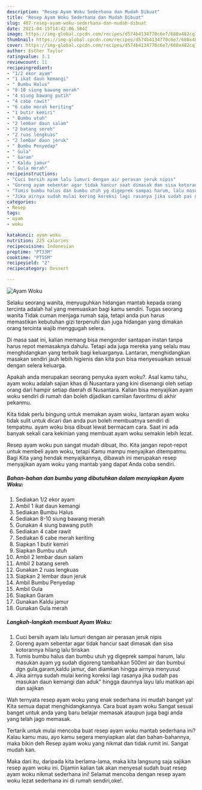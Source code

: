 ```yaml
---
description: "Resep Ayam Woku Sederhana dan Mudah Dibuat"
title: "Resep Ayam Woku Sederhana dan Mudah Dibuat"
slug: 407-resep-ayam-woku-sederhana-dan-mudah-dibuat
date: 2021-04-15T14:42:06.584Z
image: https://img-global.cpcdn.com/recipes/d574b4134770c6e7/680x482cq70/ayam-woku-foto-resep-utama.jpg
thumbnail: https://img-global.cpcdn.com/recipes/d574b4134770c6e7/680x482cq70/ayam-woku-foto-resep-utama.jpg
cover: https://img-global.cpcdn.com/recipes/d574b4134770c6e7/680x482cq70/ayam-woku-foto-resep-utama.jpg
author: Esther Taylor
ratingvalue: 3.1
reviewcount: 11
recipeingredient:
- "1/2 ekor ayam"
- "1 ikat daun kemangi"
- " Bumbu Halus"
- "8-10 siung bawang merah"
- "4 siung bawang putih"
- "4 cabe rawit"
- "6 cabe merah keriting"
- "1 butir kemiri"
- " Bumbu utuh"
- "2 lembar daun salam"
- "2 batang sereh"
- "2 ruas lengkuas"
- "2 lembar daun jeruk"
- " Bumbu Penyedap"
- " Gula"
- " Garam"
- " Kaldu jamur"
- " Gula merah"
recipeinstructions:
- "Cuci bersih ayam lalu lumuri dengan air perasan jeruk nipis"
- "Goreng ayam sebentar agar tidak hancur saat dimasak dan sisa kotorannya hilang lalu tiriskan"
- "Tumis bumbu halus dan bumbu utuh yg digeprek sampai harum, lalu masukan ayam yg sudah digoreng tambahkan 500ml air dan bumbui dgn gula,garam,kaldu jamur, dan diamkan hingga airnya menyusut"
- "Jika airnya sudah mulai kering koreksi lagi rasanya jika sudah pas masukan daun kemangi dan aduk&#34; hingga daunnya layu lalu matikan api dan sajikan"
categories:
- Resep
tags:
- ayam
- woku

katakunci: ayam woku 
nutrition: 225 calories
recipecuisine: Indonesian
preptime: "PT33M"
cooktime: "PT55M"
recipeyield: "2"
recipecategory: Dessert

---
```



![Ayam Woku](https://img-global.cpcdn.com/recipes/d574b4134770c6e7/680x482cq70/ayam-woku-foto-resep-utama.jpg)

Selaku seorang wanita, menyuguhkan hidangan mantab kepada orang tercinta adalah hal yang memuaskan bagi kamu sendiri. Tugas seorang  wanita Tidak cuman menjaga rumah saja, tetapi anda pun harus memastikan kebutuhan gizi terpenuhi dan juga hidangan yang dimakan orang tercinta wajib menggugah selera.

Di masa  saat ini, kalian memang bisa mengorder santapan instan tanpa harus repot memasaknya dahulu. Tetapi ada juga mereka yang selalu mau menghidangkan yang terbaik bagi keluarganya. Lantaran, menghidangkan masakan sendiri jauh lebih higienis dan kita pun bisa menyesuaikan sesuai dengan selera keluarga. 



Apakah anda merupakan seorang penyuka ayam woku?. Asal kamu tahu, ayam woku adalah sajian khas di Nusantara yang kini disenangi oleh setiap orang dari hampir setiap daerah di Nusantara. Kalian bisa menyajikan ayam woku sendiri di rumah dan boleh dijadikan camilan favoritmu di akhir pekanmu.

Kita tidak perlu bingung untuk memakan ayam woku, lantaran ayam woku tidak sulit untuk dicari dan anda pun boleh membuatnya sendiri di tempatmu. ayam woku bisa dibuat lewat bermacam cara. Saat ini ada banyak sekali cara kekinian yang membuat ayam woku semakin lebih lezat.

Resep ayam woku pun sangat mudah dibuat, lho. Kita jangan repot-repot untuk membeli ayam woku, tetapi Kamu mampu menyajikan ditempatmu. Bagi Kita yang hendak menyajikannya, dibawah ini merupakan resep menyajikan ayam woku yang mantab yang dapat Anda coba sendiri.

<!--inarticleads1-->

##### Bahan-bahan dan bumbu yang dibutuhkan dalam menyiapkan Ayam Woku:

1. Sediakan 1/2 ekor ayam
1. Ambil 1 ikat daun kemangi
1. Sediakan  Bumbu Halus
1. Sediakan 8-10 siung bawang merah
1. Gunakan 4 siung bawang putih
1. Sediakan 4 cabe rawit
1. Sediakan 6 cabe merah keriting
1. Siapkan 1 butir kemiri
1. Siapkan  Bumbu utuh
1. Ambil 2 lembar daun salam
1. Ambil 2 batang sereh
1. Gunakan 2 ruas lengkuas
1. Siapkan 2 lembar daun jeruk
1. Ambil  Bumbu Penyedap
1. Ambil  Gula
1. Siapkan  Garam
1. Gunakan  Kaldu jamur
1. Gunakan  Gula merah




<!--inarticleads2-->

##### Langkah-langkah membuat Ayam Woku:

1. Cuci bersih ayam lalu lumuri dengan air perasan jeruk nipis
1. Goreng ayam sebentar agar tidak hancur saat dimasak dan sisa kotorannya hilang lalu tiriskan
1. Tumis bumbu halus dan bumbu utuh yg digeprek sampai harum, lalu masukan ayam yg sudah digoreng tambahkan 500ml air dan bumbui dgn gula,garam,kaldu jamur, dan diamkan hingga airnya menyusut
1. Jika airnya sudah mulai kering koreksi lagi rasanya jika sudah pas masukan daun kemangi dan aduk&#34; hingga daunnya layu lalu matikan api dan sajikan




Wah ternyata resep ayam woku yang enak sederhana ini mudah banget ya! Kita semua dapat menghidangkannya. Cara buat ayam woku Sangat sesuai banget untuk anda yang baru belajar memasak ataupun juga bagi anda yang telah jago memasak.

Tertarik untuk mulai mencoba buat resep ayam woku mantab sederhana ini? Kalau kamu mau, ayo kamu segera menyiapkan alat dan bahan-bahannya, maka bikin deh Resep ayam woku yang nikmat dan tidak rumit ini. Sangat mudah kan. 

Maka dari itu, daripada kita berlama-lama, maka kita langsung saja sajikan resep ayam woku ini. Dijamin kalian tak akan menyesal sudah buat resep ayam woku nikmat sederhana ini! Selamat mencoba dengan resep ayam woku lezat sederhana ini di rumah sendiri,oke!.

